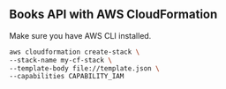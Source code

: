 ## Books API with AWS CloudFormation

Make sure you have AWS CLI installed.

```bash
aws cloudformation create-stack \
--stack-name my-cf-stack \
--template-body file://template.json \
--capabilities CAPABILITY_IAM
```
